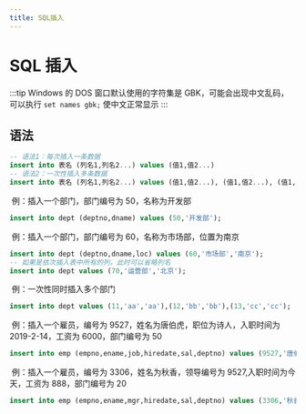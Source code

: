 ```yaml
---
title: SQL插入
---
```


# SQL 插入

:::tip
Windows 的 DOS 窗口默认使用的字符集是 GBK，可能会出现中文乱码，可以执行 `set names gbk;` 使中文正常显示
:::

## 语法

```sql
-- 语法1：每次插入一条数据
insert into 表名 (列名1,列名2...) values (值1,值2...)
-- 语法2：一次性插入多条数据
insert into 表名 (列名1,列名2...) values (值1,值2...), (值1,值2...), (值1,值2...)
```

​ 例：插入一个部门，部门编号为 50，名称为开发部

```sql
insert into dept (deptno,dname) values (50,'开发部');
```

​ 例：插入一个部门，部门编号为 60，名称为市场部，位置为南京

```sql
insert into dept (deptno,dname,loc) values (60,'市场部','南京');
-- 如果是依次插入表中所有的列，此时可以省略列名
insert into dept values (70,'运营部','北京');
```

​ 例：一次性同时插入多个部门

```sql
insert into dept values (11,'aa','aa'),(12,'bb','bb'),(13,'cc','cc');
```

​ 例：插入一个雇员，编号为 9527，姓名为唐伯虎，职位为诗人，入职时间为 2019-2-14，工资为 6000，部门编号为 50

```sql
insert into emp (empno,ename,job,hiredate,sal,deptno) values (9527,'唐伯虎','诗人','2019-2-14',6000,50);
```

​ 例：插入一个雇员，编号为 3306，姓名为秋香，领导编号为 9527,入职时间为今天，工资为 888，部门编号为 20

```sql
insert into emp (empno,ename,mgr,hiredate,sal,deptno) values (3306,'秋香',9527,curdate(),888,20);
```
